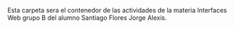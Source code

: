 Esta carpeta sera el contenedor de las actividades de la materia Interfaces Web grupo B del alumno Santiago Flores Jorge Alexis.
